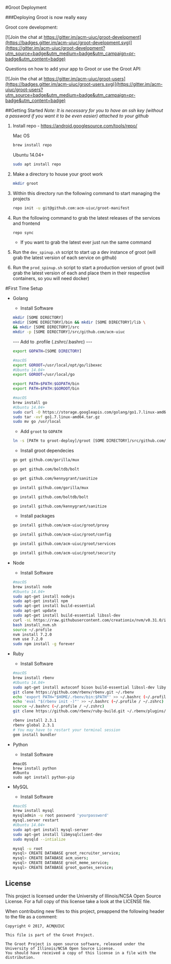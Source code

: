 #Groot Deployment 

###Deploying Groot is now really easy

Groot core development:

[![Join the chat at https://gitter.im/acm-uiuc/groot-development](https://badges.gitter.im/acm-uiuc/groot-development.svg)](https://gitter.im/acm-uiuc/groot-development?utm_source=badge&utm_medium=badge&utm_campaign=pr-badge&utm_content=badge)

Questions on how to add your app to Groot or use the Groot API:

[![Join the chat at https://gitter.im/acm-uiuc/groot-users](https://badges.gitter.im/acm-uiuc/groot-users.svg)](https://gitter.im/acm-uiuc/groot-users?utm_source=badge&utm_medium=badge&utm_campaign=pr-badge&utm_content=badge)


##Getting Started
*Note: It is necessary for you to have an ssh key (without a password if you want it to be even easier) attached to your github*

1. Install repo - https://android.googlesource.com/tools/repo/

    Mac OS
    ```sh
    brew install repo 
    ```

    Ubuntu 14.04+
    ```sh    
    sudo apt install repo

    ```
2. Make a directory to house your groot work
    ```sh
    mkdir groot
    ```
    
3. Within this directory run the following command to start managing the projects

    ```sh    
    repo init -u git@github.com:acm-uiuc/groot-manifest
    ```
    
4. Run the following command to grab the latest releases of the services and frontend

    ```sh    
    repo sync
    ```

    - If you want to grab the latest ever just run the same command 
5. Run the ```dev_spinup.sh``` script to start up a dev instance of groot (will grab the latest version of each service on github)
6. Run the ```prod_spinup.sh``` script to start a production version of groot (will grab the latest version of each and place them in their respective containers, so you will need docker)

#First Time Setup
- Golang 
    + Install Software 
    ```sh
    mkdir [SOME DIRECTORY]
    mkdir [SOME DIRECTORY]/bin && mkdir [SOME DIRECTORY]/lib \
    && mkdir [SOME DIRECTORY]/src
    mkdir -p [SOME DIRECTORY]/src/github.com/acm-uiuc
    ```
    --- Add to .profile (.zshrc/.bashrc) ---
    ```sh
    export GOPATH=[SOME DIRECTORY]

    #macOS 
    export GOROOT=/usr/local/opt/go/libexec
    #Ubuntu 14.04+
    export GOROOT=/usr/local/go

    export PATH=$PATH:$GOPATH/bin
    export PATH=$PATH:$GOROOT/bin
    ```
    ```sh
    #macOS
    brew install go
    #Ubuntu 14.04+
    sudo curl -O https://storage.googleapis.com/golang/go1.7.linux-amd64.tar.gz
    sudo tar -xvf go1.7.linux-amd64.tar.gz
    sudo mv go /usr/local
    ```
    + Add ```groot``` to ```GOPATH```
    ```sh 
    ln -s [PATH to groot-deploy]/groot [SOME DIRECTORY]/src/github.com/acm-uiuc/groot
    ``` 
    + Install groot dependecies
    ```sh
    go get github.com/gorilla/mux

    go get github.com/boltdb/bolt

    go get github.com/kennygrant/sanitize

    go install github.com/gorilla/mux

    go install github.com/boltdb/bolt

    go install github.com/kennygrant/sanitize
    ```

    + Install packages

    ```sh
    go install github.com/acm-uiuc/groot/proxy

    go install github.com/acm-uiuc/groot/config

    go install github.com/acm-uiuc/groot/services

    go install github.com/acm-uiuc/groot/security
    ```
- Node
    + Install Software
    ```sh
    #macOS
    brew install node
    #Ubuntu 14.04+  
    sudo apt-get install nodejs
    sudo apt-get install npm
    sudo apt-get install build-essential
    sudo apt-get update
    sudo apt-get install build-essential libssl-dev
    curl -sL https://raw.githubusercontent.com/creationix/nvm/v0.31.0/install.sh -o install_nvm.sh
    bash install_nvm.sh
    source ~/.profile
    nvm install 7.2.0
    nvm use 7.2.0
    sudo npm install -g forever
    ```
- Ruby
    + Install Software
    ```sh
    #macOS
    brew install rbenv
    #Ubuntu 14.04+
    sudo apt-get install autoconf bison build-essential libssl-dev libyaml-dev libreadline6-dev zlib1g-dev libncurses5-dev libffi-dev libgdbm3 libgdbm-dev
    git clone https://github.com/rbenv/rbenv.git ~/.rbenv
    echo 'export PATH="$HOME/.rbenv/bin:$PATH"' >> ~/.bashrc (~/.profile / ~/.zshrc)
    echo 'eval "$(rbenv init -)"' >> ~/.bashrc (~/.profile / ~/.zshrc)
    source ~/.bashrc (~/.profile / ~/.zshrc)
    git clone https://github.com/rbenv/ruby-build.git ~/.rbenv/plugins/ruby-build

    rbenv install 2.3.1
    rbenv global 2.3.1
    # You may have to restart your terminal session
    gem install bundler
    ```
- Python 
    + Install Software
    ```
    #macOS 
    brew install python 
    #Ubuntu
    sudo apt install python-pip
    ```
    
- MySQL
    + Install Software
    ```sh
    #macOS
    brew install mysql
    mysqladmin -u root password 'yourpassword' 
    mysql.server restart
    #Ubuntu 14.04+
    sudo apt-get install mysql-server
    sudo apt-get install libmysqlclient-dev
    sudo mysqld --intialize
    
    mysql -u root
    mysql> CREATE DATABASE groot_recruiter_service;
    mysql> CREATE DATABASE acm_users;
    mysql> CREATE DATABASE groot_meme_service;
    mysql> CREATE DATABASE groot_quotes_service;
    ```

## License

This project is licensed under the University of Illinois/NCSA Open Source License. For a full copy of this license take a look at the LICENSE file. 

When contributing new files to this project, preappend the following header to the file as a comment: 

```
Copyright © 2017, ACM@UIUC

This file is part of the Groot Project.  
 
The Groot Project is open source software, released under the University of Illinois/NCSA Open Source License. 
You should have received a copy of this license in a file with the distribution.
```
